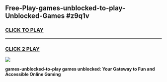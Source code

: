 
## Free-Play-games-unblocked-to-play-Unblocked-Games #z9q1v
<h3>
<a href="https://news.freeplayer.one?title=games-unblocked-to-play&ref=8M">CLICK TO PLAY</a></h3>
<hr>

<h3>
<a href="https://news.freeplayer.one?title=games-unblocked-to-play&ref=8M">CLICK 2 PLAY</a>
  
</h3>

<a href="https://news.freeplayer.one?title=games-unblocked-to-play&ref=8M"><img src="https://clearcache.store/games.png"></a>


**games-unblocked-to-play games unblocked: Your Gateway to Fun and Accessible Online Gaming**
